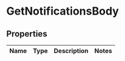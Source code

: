 
# GetNotificationsBody

## Properties
Name | Type | Description | Notes
------------ | ------------- | ------------- | -------------



